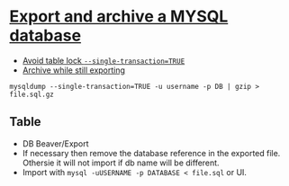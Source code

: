 # [Export and archive a MYSQL database](https://github.com/janis-rullis/shell-scripts/blob/master/export-mysql-db.sh)

* [Avoid table lock `--single-transaction=TRUE`](https://stackoverflow.com/a/104628)
* [Archive while still exporting](https://stackoverflow.com/a/22279330)

```shell
mysqldump --single-transaction=TRUE -u username -p DB | gzip > file.sql.gz
```

## Table

* DB Beaver/Export
* If necessary then remove the database reference in the exported file. Othersie it will not import if db name will be different.
* Import with `mysql -uUSERNAME -p DATABASE < file.sql` or UI.
